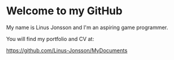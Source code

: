 # Welcome to my GitHub

My name is Linus Jonsson and I'm an aspiring game programmer.

You will find my portfolio and CV at:

https://github.com/Linus-Jonsson/MyDocuments
